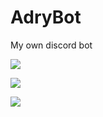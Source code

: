 # AdryBot
My own discord bot


![](https://i.imgur.com/77KA7qJ.png)

![](https://i.imgur.com/RiWosE0.png)

![](https://i.imgur.com/EEE7rPd.png)
